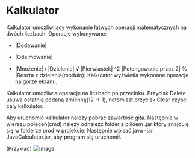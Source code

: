 # Kalkulator

Kalkulator umożliwijący wykonanie łatwych operacji matematycznych na dwóch liczbach. 
Operacje wykonywane:
+ |Dodawanie|
- |Odejmowanie|
* |Mnożenie|
/ |Dzielenie|
√ |Pierwiastek|
^2 |Potengowanie przez 2|
% |Reszta z dzielenia(modulo)|
Kalkulator wyświetla wykonane operacje na górze ekranu.

Kalkulator umożliwia operacje na liczbach po przecinku.
Przycisk Delete usuwa ostatnią podaną zmienną(12 -> 1), natomiast przycisk Clear czyści cały kalkulator.

Aby uruchomić kalkulator należy pobrać zawartość gita.
Następnie w wierszu poleceń(cmd) należy odnaleźć folder z plikiem .jar który znajduję się w folderze prod w projekcie. 
Następnie wpisać java -jar JavaCalculator.jar, aby program się uruchomił.

(Przykład)
![image](https://user-images.githubusercontent.com/98836069/154844621-e2c90485-3fec-43b1-a8c6-4e4b8d285216.png)
